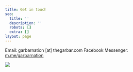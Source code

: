 ```yaml
---
title: Get in touch
seo:
  title: ''
  description: ''
  robots: []
  extra: []
layout: page
---
```

Email: garbarnation \[at] thegarbar.com
Facebook Messenger: [m.me/garbarnation](m.me/garbarnation)

![](/images/contact-us.jpg)

